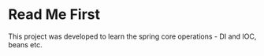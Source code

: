 # Read Me First

This project was developed to learn the spring core operations - DI and IOC, beans etc. 
